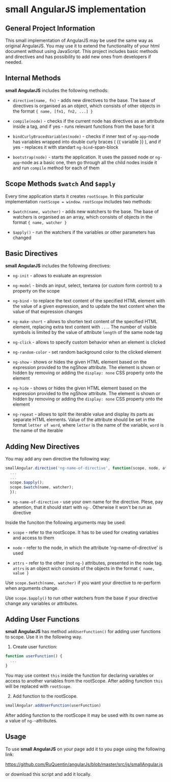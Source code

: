 small AngularJS implementation
=====================

General Project Information
-----------------------------------
This small implementation of AngularJS may be used the same way as original AngularJS. You may use it to extend the functionality of your html document without using JavaScript.
This project includes basic methods and directives and has possibility to add new ones from developers if needed.


Internal Methods
-----------------------------------
**small AngularJS** includes the following methods:

* `directive(name, fn)` - adds new directives to the base. The base of directives is organised as an object, which consists of other objects in the format `{ name, [fn1, fn2, ...] }`

* `compile(node)` - checks if the current node has directives as an attribute inside a tag, and if yes - runs relevant functions from the base for it

* `bindCurlyBracedVariables(node)` - checks if inner text of `ng-app`-node has variables wrapped into double curly braces ( {{ variable }} ), and if yes - replaces it with standart `ng-bind`-span-block

* `bootstrap(node)` - starts the application. It uses the passed node or `ng-app`-node as a basic one, then go through all the child nodes inside it and run `compile` method for each of them


Scope Methods `$watch` And `$apply`
-----------------------------------
Every time application starts it creates `rootScope`. In this particular implementation `rootScope = window`.
`rootScope` includes two methods:

* `$watch(name, watcher)` - adds new watchers to the base. The base of watchers is organised as an array, which consists of objects in the format `{ name, watcher }`

* `$apply()` - run the watchers if the variables or other parameters has changed


Basic Directives
-----------------------------------
**small AngularJS** includes the following directives:

* `ng-init` - allows to evaluate an expression

* `ng-model` - binds an input, select, textarea (or custom form control) to a property on the scope

* `ng-bind` - to replace the text content of the specified HTML element with the value of a given expression, and to update the text content when the value of that expression changes

* `ng-make-short` - allows to shorten text content of the specified HTML element, replacing extra text content with `...`. The number of visible symbols is limited by the value of attribute `length` of the same node tag

* `ng-click` - allows to specify custom behavior when an element is clicked

* `ng-random-color` - set random background color to the clicked element

* `ng-show` - shows or hides the given HTML element based on the expression provided to the ngShow attribute. The element is shown or hidden by removing or adding the `display: none` CSS property onto the element

* `ng-hide` - shows or hides the given HTML element based on the expression provided to the ngShow attribute. The element is shown or hidden by removing or adding the `display: none` CSS property onto the element

* `ng-repeat` - allows to split the iterable value and display its parts as separate HTML elements. Value of the attribute should be set in the format `letter of word`, where `letter` is the name of the variable, `word` is the name of the iterable


Adding New Directives
-----------------------------------
You may add any own directive the following way:

```js
smallAngular.directive('ng-name-of-directive', function(scope, node, attrs) {
  ...
  ...
  scope.$apply();
  scope.$watch(name, watcher);
  });
```
* `ng-name-of-directive` - use your own name for the directive. Plese, pay attention, that it should start with `ng-`. Otherwise it won't be run as directive

Inside the funciton the following arguments may be used:

* `scope` - refer to the rootScope. It has to be used for creating variables and access to them

* `node` - refer to the node, in which the attribute 'ng-name-of-directive' is used

* `attrs` - refer to the other (not `ng-`) attributes, presented in the node tag. `attrs` is an object wich consists of the objects in the format `{ name, value }`

Use `scope.$watch(name, watcher)` if you want your directive to re-perform when arguments change.

Use `scope.$apply()` to run other watchers from the base if your directive change any variables or attributes.


Adding User Functions
-----------------------------------
**small AngularJS** has method `addUserFunction()` for adding user functions to scope. Use it in the following way.

1. Create user function:
```js
function userFunction() {
  ...
}
```
You may use context `this` inside the function for declaring variables or access to another variables from the rootScope. After adding function `this` will be replaced with `rootScope`.

2. Add function to the rootScope.
```js
smallAngular.addUserFunction(userFunction)
```
After adding function to the rootScope it may be used with its own name as a value of `ng-`-attributes.


Usage
-----------------------------------
To use **small AngularJS** on your page add it to you page using the following link:

https://github.com/RuQuentin/angularJs/blob/master/src/js/smallAngular.js

or download this script and add it locally.